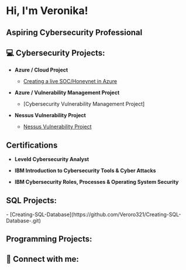 <h1>Hi, I'm Veronika! </h1>

<h2> Aspiring Cybersecurity Professional <h2>
  
<h2>💻 Cybersecurity Projects:</h2>

- <b> Azure / Cloud Project </b>
  - [Creating a live SOC/Honeynet in Azure](https://github.com/Veroro321/Azure-SOC)

- <b> Azure / Vulnerability Management Project </b>
  - [Cybersecurity Vulnerability Management Project]

- <b> Nessus Vulnerability Project </b>
  - [Nessus Vulnerability Project]()
  
<h2> Certifications </h2>
  
- <b> Leveld Cybersecurity Analyst </b>
  
- <b> IBM Introduction to Cybersecurity Tools & Cyber Attacks </b>
- <b> IBM Cybersecurity Roles, Processes & Operating System
Security </b>

<h2> SQL Projects:</h2>
- [Creating-SQL-Database](https://github.com/Veroro321/Creating-SQL-Database-.git)
  
<h2> Programming Projects:</h2>
  
<h2> 🤳 Connect with me:</h2>


<!--

Here are some ideas to get you started:

- 🔭 I’m currently working on ...
- 🌱 I’m currently learning ...
- 👯 I’m looking to collaborate on ...
- 🤔 I’m looking for help with ...
- 💬 Ask me about ...
- 📫 How to reach me: ...
- ⚡ Fun fact: ...
-->
